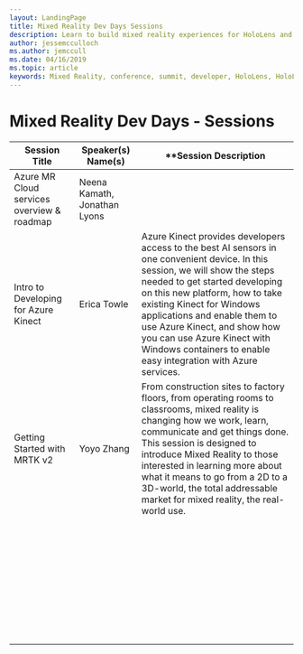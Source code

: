 ```yaml
---
layout: LandingPage
title: Mixed Reality Dev Days Sessions
description: Learn to build mixed reality experiences for HoloLens and immersive headsets.
author: jessemcculloch 
ms.author: jemccull
ms.date: 04/16/2019
ms.topic: article
keywords: Mixed Reality, conference, summit, developer, HoloLens, HoloLens 2, Kinect
---
```


# Mixed Reality Dev Days - Sessions

| **Session Title** | **Speaker(s) Name(s)** | **Session Description |
| ----------------- | ---------------------- | --------------------- |
| Azure MR Cloud services overview & roadmap | Neena Kamath, Jonathan Lyons | |
| Intro to Developing for Azure Kinect | Erica Towle | Azure Kinect provides developers access to the best AI sensors in one convenient device. In this session, we will show the steps needed to get started developing on this new platform, how to take existing Kinect for Windows applications and enable them to use Azure Kinect, and show how you can use Azure Kinect with Windows containers to enable easy integration with Azure services. |
| Getting Started with MRTK v2 | Yoyo Zhang | From construction sites to factory floors, from operating rooms to classrooms, mixed reality is changing how we work, learn, communicate and get things done. This session is designed to introduce Mixed Reality to  those interested in learning more about what it means to go from a 2D to a 3D-world, the total addressable market for mixed reality, the real-world use. |
| | | |
| | | |
| | | |
| | | |
| | | |
| | | |
| | | |
| | | |
| | | |
| | | |
| | | |
| | | |
| | | |
| | | |
| | | |
| | | |
| | | |
| | | |
| | | |
| | | |
| | | |
| | | |
| | | |
| | | |
| | | |
| | | |
| | | |
| | | |
| | | |
| | | |
| | | |
| | | |
| | | |
| | | |
| | | |
| | | |
| | | |